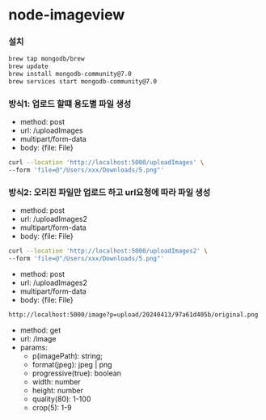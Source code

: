 # node-imageview

### 설치

```sh
brew tap mongodb/brew
brew update
brew install mongodb-community@7.0
brew services start mongodb-community@7.0
```


### 방식1: 업로드 할떄 용도별 파일 생성

- method: post
- url: /uploadImages
- multipart/form-data
- body: {file: File}

```sh
curl --location 'http://localhost:5000/uploadImages' \
--form 'file=@"/Users/xxx/Downloads/5.png"'
```

### 방식2: 오리진 파일만 업로드 하고 url요청에 따라 파일 생성

- method: post
- url: /uploadImages2
- multipart/form-data
- body: {file: File}

```sh
curl --location 'http://localhost:5000/uploadImages2' \
--form 'file=@"/Users/xxx/Downloads/5.png"'
```

- method: post
- url: /uploadImages2
- multipart/form-data
- body: {file: File}

```sh
http://localhost:5000/image?p=upload/20240413/97a61d405b/original.png
```

- method: get
- url: /image
- params:
  - p(imagePath): string;
  - format(jpeg): jpeg | png
  - progressive(true): boolean
  - width: number
  - height: number
  - quality(80): 1-100
  - crop(5): 1-9